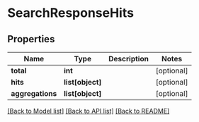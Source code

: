 # SearchResponseHits

## Properties
Name | Type | Description | Notes
------------ | ------------- | ------------- | -------------
**total** | **int** |  | [optional] 
**hits** | **list[object]** |  | [optional] 
**aggregations** | **list[object]** |  | [optional] 

[[Back to Model list]](../README.md#documentation-for-models) [[Back to API list]](../README.md#documentation-for-api-endpoints) [[Back to README]](../README.md)


